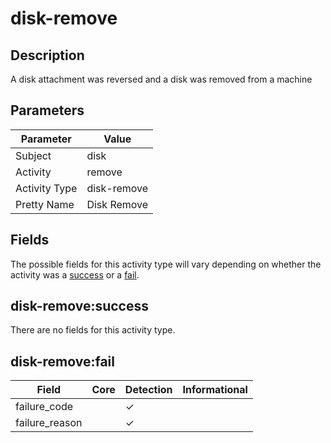 disk-remove
===========

Description
-----------
A disk attachment was reversed and a disk was removed from a machine

Parameters
----------
| Parameter     | Value       |
| ------------- | ----------- |
| Subject       | disk        |
| Activity      | remove      |
| Activity Type | disk-remove |
| Pretty Name   | Disk Remove |


Fields
------

The possible fields for this activity type will vary depending on whether the activity was a [success](#disk-removesuccess) or a [fail](#disk-removefail).


disk-remove:success
-------------------

There are no fields for this activity type.


disk-remove:fail
----------------

| Field          | Core | Detection | Informational |
| -------------- | ---- | --------- | ------------- |
| failure_code   |      | &#10003;  |               |
| failure_reason |      | &#10003;  |               |